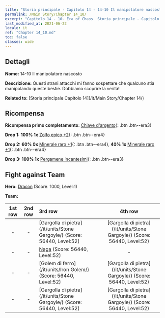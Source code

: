 ```yaml
---
title: "Storia principale - Capitolo 14 - 14-10 Il manipolatore nascosto"
permalink: /Main Story/Chapter 14_10/
excerpt: "Capitolo 14 - 10. Era of Chaos  Storia principale - Capitolo 14_10. 14-10 Il manipolatore nascosto"
last_modified_at: 2021-06-22
locale: it
ref: "Chapter 14_10.md"
toc: false
classes: wide
---
```


## Dettagli

 **Nome:** 14-10 Il manipolatore nascosto

 **Descrizione:** Questi strani attacchi mi fanno sospettare che qualcuno stia manipolando queste bestie. Dobbiamo scoprire la verità!

 **Related to:** [Storia principale Capitolo 14](/it/Main Story/Chapter 14/)

## Ricompensa

 **Ricompensa primo completamento:** [Chiave d'argento](/ItemsIT/con_693/){: .btn .btn--era3}

 **Drop 1:** **100% 1x** [Zolfo epico +2](/ItemsIT/mat_50/){: .btn .btn--era4}

 **Drop 2:** **60% 0x** [Minerale raro +1](/ItemsIT/mat_40/){: .btn .btn--era4}, **40% 1x** [Minerale raro +1](/ItemsIT/mat_40/){: .btn .btn--era4}

 **Drop 3:** **100% 1x** [Pergamene incantesimi](/ItemsIT/con_694/){: .btn .btn--era3}


## Fight against Team
 **Hero:** [Dracon](/it/heroes/Dracon/) (Score: 1000, Level:1)

 **Team:**


  | 1st row | 2nd row | 3rd row | 4th row |
  |:----:|:----:|:----|:----:|
  | - | - | [Gargolla di pietra](/it/units/Stone Gargoyle/) (Score: 56440, Level:52)  | [Gargolla di pietra](/it/units/Stone Gargoyle/) (Score: 56440, Level:52)  |
  | - | - | [Naga](/it/units/Naga/) (Score: 56440, Level:52)  | - |
  | - | - | [Golem di ferro](/it/units/Iron Golem/) (Score: 56440, Level:52)  | [Gargolla di pietra](/it/units/Stone Gargoyle/) (Score: 56440, Level:52)  |
  | - | - | [Gargolla di pietra](/it/units/Stone Gargoyle/) (Score: 56440, Level:52)  | [Gargolla di pietra](/it/units/Stone Gargoyle/) (Score: 56440, Level:52)  |


